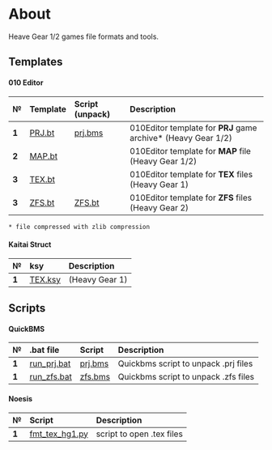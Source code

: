 # About
Heave Gear 1/2 games file formats and tools.

## Templates

#### 010 Editor

| № | Template | Script (unpack) |  Description   |
| :-- | :------- | :------- | :-- |
|  **1**  | [PRJ.bt](https://github.com/AlexKimov/heavygear-file-formats/blob/master/PTJ.bt) |  [prj.bms](https://github.com/AlexKimov/heavygear-file-formats/blob/master/prj.bms) |  010Editor template for **PRJ** game archive* (Heavy Gear 1/2)  |
|  **2**  | [MAP.bt](vhttps://github.com/AlexKimov/heavygear-file-formats/blob/master/MAP.bt) |   |  010Editor template for **MAP** file (Heavy Gear 1/2)  |
|  **3**  | [TEX.bt](https://github.com/AlexKimov/heavygear-file-formats/blob/master/TEX.bt) |   |  010Editor template for **TEX** files (Heavy Gear 1)  |
|  **3**  | [ZFS.bt](https://github.com/AlexKimov/heavygear-file-formats/blob/master/ZFS.bt) |  [ZFS.bt](https://github.com/AlexKimov/heavygear-file-formats/blob/master/ZFS.bt) |  010Editor template for **ZFS** files (Heavy Gear 2)  |

    * file compressed with zlib compression

#### Kaitai Struct

| № | ksy |  Description   |
| :-- | :------- | :------- |
|  **1**  | [TEX.ksy](https://github.com/AlexKimov/heavygear-file-formats/blob/master/TEX.ksy) | (Heavy Gear 1)  |


## Scripts

#### QuickBMS 

| № | .bat file | Script  | Description   |
| :-- | :------- | :-------  | :-- |
|  **1**  | [run_prj.bat](https://github.com/AlexKimov/heavygear-file-formats/blob/master/run_prj.bat) | [prj.bms](https://github.com/AlexKimov/heavygear-file-formats/blob/master/prj.bms)  | Quickbms script to unpack .prj files |
|  **1**  | [run_zfs.bat](https://github.com/AlexKimov/heavygear-file-formats/blob/master/run_zfs.bat) | [zfs.bms](https://github.com/AlexKimov/heavygear-file-formats/blob/master/zfs.bms)  | Quickbms script to unpack .zfs files |

#### Noesis

| № | Script  | Description   |
| :-- | :------- | :-------  |
|  **1**  | [fmt_tex_hg1.py](https://github.com/AlexKimov/heavygear-file-formats/blob/master/fmt_tex_hg1.py)  | script to open .tex files |
